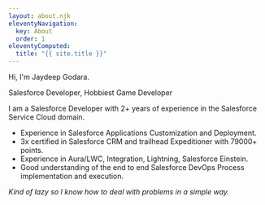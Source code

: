 ```yaml
---
layout: about.njk
eleventyNavigation:
  key: About
  order: 1
eleventyComputed:
  title: "{{ site.title }}"
---
```


Hi, I'm Jaydeep Godara.

Salesforce Developer, Hobbiest Game Developer

I am a Salesforce Developer with 2+ years of experience in the Salesforce Service Cloud domain.

- Experience in Salesforce Applications Customization and Deployment.
- 3x certified in Salesforce CRM and trailhead Expeditioner with 79000+ points.
- Experience in Aura/LWC, Integration, Lightning, Salesforce Einstein.
- Good understanding of the end to end Salesforce DevOps Process implementation and execution.

*Kind of lazy so I know how to deal with problems in a simple way.*
